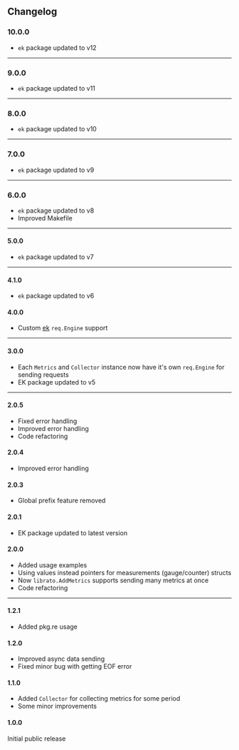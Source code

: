 ## Changelog

### 10.0.0

* `ek` package updated to v12

---

### 9.0.0

* `ek` package updated to v11

---

### 8.0.0

* `ek` package updated to v10

---

### 7.0.0

* `ek` package updated to v9

---

### 6.0.0

* `ek` package updated to v8
* Improved Makefile

---

#### 5.0.0

* `ek` package updated to v7

---

#### 4.1.0

* `ek` package updated to v6

#### 4.0.0

* Custom [ek](https://github.com/essentialkaos/ek) `req.Engine` support

---

#### 3.0.0

* Each `Metrics` and `Collector` instance now have it's own `req.Engine` for sending requests
* EK package updated to v5

---

#### 2.0.5

* Fixed error handling
* Improved error handling
* Code refactoring

#### 2.0.4

* Improved error handling

#### 2.0.3

* Global prefix feature removed

#### 2.0.1

* EK package updated to latest version

#### 2.0.0

* Added usage examples
* Using values instead pointers for measurements (gauge/counter) structs
* Now `librato.AddMetrics` supports sending many metrics at once
* Code refactoring

---

#### 1.2.1

* Added pkg.re usage

#### 1.2.0

* Improved async data sending
* Fixed minor bug with getting EOF error

#### 1.1.0

* Added `Collector` for collecting metrics for some period
* Some minor improvements

#### 1.0.0

Initial public release
